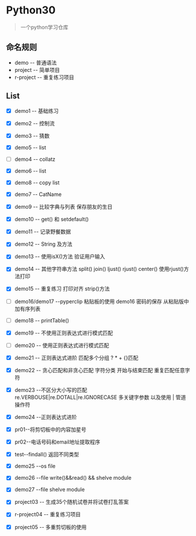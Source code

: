 # Python30

> 一个python学习仓库 

## 命名规则
- demo -- 普通语法
- project -- 简单项目
- r-project -- 重复练习项目  

## List
- [x] demo1 -- 基础练习    
- [x] demo2 -- 控制流    
- [x] demo3 -- 猜数  
- [x] demo5 -- list  
- [ ] demo4 -- collatz
- [x] demo6 -- list  
- [x] demo8 -- copy list  
- [x] demo7 -- CatName  
- [x] demo9 -- 比较字典与列表 保存朋友的生日
- [x] demo10 -- get() 和 setdefault()  
- [x] demo11 -- 记录野餐数据  
- [x] demo12 -- String 及方法
- [x] demo13 -- 使用isX()方法 验证用户输入
- [x] demo14 -- 其他字符串方法 split() join() ljust() rjust() center() 使用rjust()方法打印
- [x] demo15 -- 重复练习 打印对齐 strip()方法
- [ ] demo16/demo17 --pyperclip 粘贴板的使用 demo16 密码的保存 从粘贴版中加有序列表
- [ ] demo18 -- printTable()
- [x] demo19 -- 不使用正则表达式进行模式匹配
- [ ] demo20 -- 使用正则表达式进行模式匹配
- [x] demo21 -- 正则表达式进阶 匹配多个分组 ? * + {}匹配 
- [x] demo22 -- 贪心匹配和非贪心匹配 字符分类 开始与结束匹配 重复匹配任意字符
- [x] demo23 --不区分大小写的匹配 re.VERBOUSE|re.DOTALL|re.IGNORECASE  多关键字参数 以及使用 | 管道操作符
- [x] demo24 --正则表达式进阶
- [x] pr01--将剪切板中的内容加星号
- [x] pr02--电话号码和email地址提取程序
- [x] test--findall() 返回不同类型
- [x] demo25 --os file
- [x] demo26 --file write()&&read() && shelve module 
- [x] demo27 --file shelve module
- [x] project03 -- 生成35个随机试卷并将试卷打乱答案
- [x] r-project04 -- 重复练习项目
- [x] project05 -- 多重剪切板的使用












 